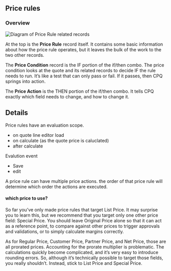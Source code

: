 ## Price rules

### Overview
![Diagram of Price Rule related records](https://res.cloudinary.com/hy4kyit2a/f_auto,fl_lossy,q_70/learn/modules/price-rules-in-salesforce-cpq/get-started-with-salesforce-cpq-price-rules/images/a41b4e35ad7df6eda99aac3784d9ffdc_1433528-e-70-ea-41-d-9-8-c-90-76-d-3-e-0-dcc-9-b-7.png)

At the top is the **Price Rule** record itself. It contains some basic information about how the price rule operates, but it leaves the bulk of the work to the two other records.

The **Price Condition** record is the IF portion of the if/then combo. The price condition looks at the quote and its related records to decide IF the rule needs to run. It’s like a test that can only pass or fail. If it passes, then CPQ springs into action.

The **Price Action** is the THEN portion of the if/then combo. It tells CPQ exactly which field needs to change, and how to change it.


## Details
Price rules have an evaluation scope. 
- on quote line editor load 
- on calculate (as the quote price is caluclated)
- after calculate

Evalution event
- Save
- edit

A price rule can have multiple price actions. the order of that price rule will determine which order the actions are executed. 

#### which price to use?
So far you’ve only made price rules that target List Price. It may surprise you to learn this, but we recommend that you target only one other price field: Special Price. You should leave Original Price alone so that it can act as a reference point, to compare against other prices to trigger approvals and validations, or to simply calculate margins correctly.

As for Regular Price, Customer Price, Partner Price, and Net Price, those are all prorated prices. Accounting for the prorate multiplier is problematic. The calculations quickly become complicated, and it’s very easy to introduce rounding errors. So, although it’s technically possible to target those fields, you really shouldn’t. Instead, stick to List Price and Special Price.
